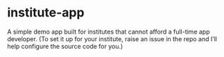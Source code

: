 # institute-app
A simple demo app built for institutes that cannot afford a full-time app developer. (To set it up for your institute, raise an issue in the repo and I’ll help configure the source code for you.)
